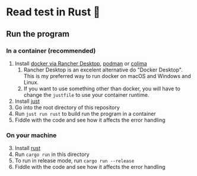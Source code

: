 # Read test in Rust 🦀

## Run the program

### In a container (recommended)

1. Install [docker via Rancher Desktop](https://rancherdesktop.io/),
   [podman](https://podman.io/) or [colima](https://github.com/abiosoft/colima)
   1. Rancher Desktop is an excelent alternative do "Docker Desktop". This is my
      preferred way to run docker on macOS and Windows and Linux.
   2. If you want to use something other than docker, you will have to change
      the `justfile` to use your container runtime.
2. Install [just](https://just.systems/)
3. Go into the root directory of this repository
4. Run `just run rust` to build run the program in a container
5. Fiddle with the code and see how it affects the error handling

### On your machine

3. Install [rust](https://www.rust-lang.org/learn/get-started)
4. Run `cargo run` in this directory
5. To run in release mode, run `cargo run --release`
6. Fiddle with the code and see how it affects the error handling
